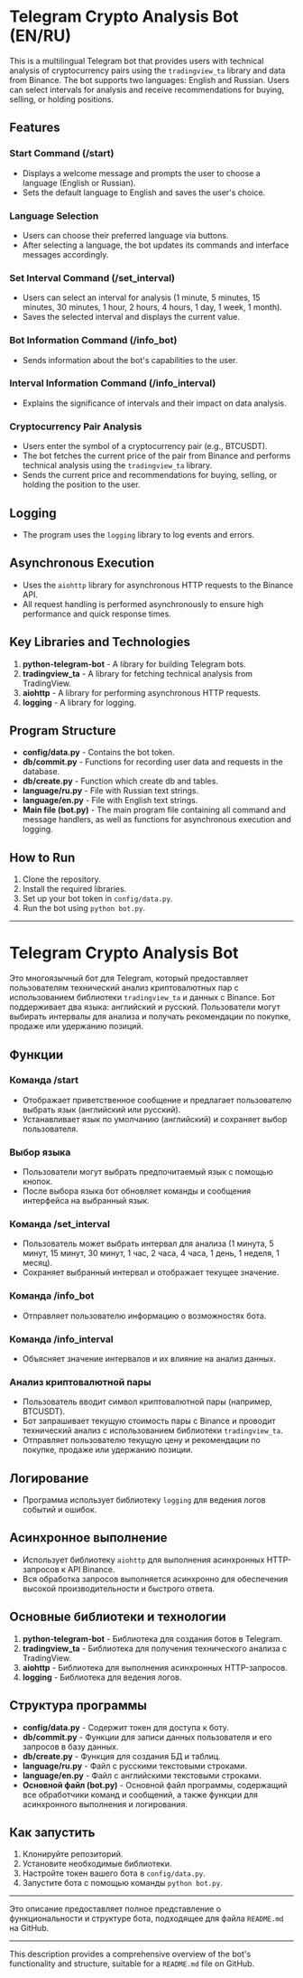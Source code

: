# Telegram Crypto Analysis Bot (EN/RU)

This is a multilingual Telegram bot that provides users with technical analysis of cryptocurrency pairs using the `tradingview_ta` library and data from Binance. The bot supports two languages: English and Russian. Users can select intervals for analysis and receive recommendations for buying, selling, or holding positions.

## Features

### Start Command (/start)
- Displays a welcome message and prompts the user to choose a language (English or Russian).
- Sets the default language to English and saves the user's choice.

### Language Selection
- Users can choose their preferred language via buttons.
- After selecting a language, the bot updates its commands and interface messages accordingly.

### Set Interval Command (/set_interval)
- Users can select an interval for analysis (1 minute, 5 minutes, 15 minutes, 30 minutes, 1 hour, 2 hours, 4 hours, 1 day, 1 week, 1 month).
- Saves the selected interval and displays the current value.

### Bot Information Command (/info_bot)
- Sends information about the bot's capabilities to the user.

### Interval Information Command (/info_interval)
- Explains the significance of intervals and their impact on data analysis.

### Cryptocurrency Pair Analysis
- Users enter the symbol of a cryptocurrency pair (e.g., BTCUSDT).
- The bot fetches the current price of the pair from Binance and performs technical analysis using the `tradingview_ta` library.
- Sends the current price and recommendations for buying, selling, or holding the position to the user.

## Logging
- The program uses the `logging` library to log events and errors.

## Asynchronous Execution
- Uses the `aiohttp` library for asynchronous HTTP requests to the Binance API.
- All request handling is performed asynchronously to ensure high performance and quick response times.

## Key Libraries and Technologies

1. **python-telegram-bot** - A library for building Telegram bots.
2. **tradingview_ta** - A library for fetching technical analysis from TradingView.
3. **aiohttp** - A library for performing asynchronous HTTP requests.
4. **logging** - A library for logging.

## Program Structure

- **config/data.py** - Contains the bot token.
- **db/commit.py** - Functions for recording user data and requests in the database.
- **db/create.py** - Function which create db and tables.
- **language/ru.py** - File with Russian text strings.
- **language/en.py** - File with English text strings.
- **Main file (bot.py)** - The main program file containing all command and message handlers, as well as functions for asynchronous execution and logging.

## How to Run

1. Clone the repository.
2. Install the required libraries.
3. Set up your bot token in `config/data.py`.
4. Run the bot using `python bot.py`.


_____________________________________________________________________________


# Telegram Crypto Analysis Bot

Это многоязычный бот для Telegram, который предоставляет пользователям технический анализ криптовалютных пар с использованием библиотеки `tradingview_ta` и данных с Binance. Бот поддерживает два языка: английский и русский. Пользователи могут выбирать интервалы для анализа и получать рекомендации по покупке, продаже или удержанию позиций.

## Функции

### Команда /start
- Отображает приветственное сообщение и предлагает пользователю выбрать язык (английский или русский).
- Устанавливает язык по умолчанию (английский) и сохраняет выбор пользователя.

### Выбор языка
- Пользователи могут выбрать предпочитаемый язык с помощью кнопок.
- После выбора языка бот обновляет команды и сообщения интерфейса на выбранный язык.

### Команда /set_interval
- Пользователь может выбрать интервал для анализа (1 минута, 5 минут, 15 минут, 30 минут, 1 час, 2 часа, 4 часа, 1 день, 1 неделя, 1 месяц).
- Сохраняет выбранный интервал и отображает текущее значение.

### Команда /info_bot
- Отправляет пользователю информацию о возможностях бота.

### Команда /info_interval
- Объясняет значение интервалов и их влияние на анализ данных.

### Анализ криптовалютной пары
- Пользователь вводит символ криптовалютной пары (например, BTCUSDT).
- Бот запрашивает текущую стоимость пары с Binance и проводит технический анализ с использованием библиотеки `tradingview_ta`.
- Отправляет пользователю текущую цену и рекомендации по покупке, продаже или удержанию позиции.

## Логирование
- Программа использует библиотеку `logging` для ведения логов событий и ошибок.

## Асинхронное выполнение
- Использует библиотеку `aiohttp` для выполнения асинхронных HTTP-запросов к API Binance.
- Вся обработка запросов выполняется асинхронно для обеспечения высокой производительности и быстрого ответа.

## Основные библиотеки и технологии

1. **python-telegram-bot** - Библиотека для создания ботов в Telegram.
2. **tradingview_ta** - Библиотека для получения технического анализа с TradingView.
3. **aiohttp** - Библиотека для выполнения асинхронных HTTP-запросов.
4. **logging** - Библиотека для ведения логов.

## Структура программы

- **config/data.py** - Содержит токен для доступа к боту.
- **db/commit.py** - Функции для записи данных пользователя и его запросов в базу данных.
- **db/create.py** - Функция для создания БД и таблиц.
- **language/ru.py** - Файл с русскими текстовыми строками.
- **language/en.py** - Файл с английскими текстовыми строками.
- **Основной файл (bot.py)** - Основной файл программы, содержащий все обработчики команд и сообщений, а также функции для асинхронного выполнения и логирования.

## Как запустить

1. Клонируйте репозиторий.
2. Установите необходимые библиотеки.
3. Настройте токен вашего бота в `config/data.py`.
4. Запустите бота с помощью команды `python bot.py`.

---

Это описание предоставляет полное представление о функциональности и структуре бота, подходящее для файла `README.md` на GitHub.


---

This description provides a comprehensive overview of the bot's functionality and structure, suitable for a `README.md` file on GitHub.
